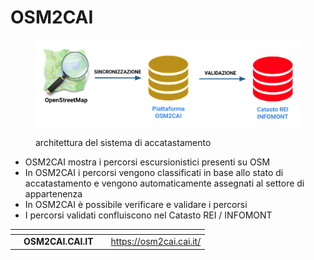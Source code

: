# OSM2CAI

<figure><img src="../../.gitbook/assets/image (56).png" alt=""><figcaption><p>architettura del sistema di accatastamento</p></figcaption></figure>

* OSM2CAI mostra i percorsi escursionistici presenti su OSM
* In OSM2CAI i percorsi vengono classificati in base allo stato di accatastamento e vengono automaticamente assegnati al settore di appartenenza
* In OSM2CAI è possibile verificare e validare i percorsi
* I percorsi validati confluiscono nel Catasto REI / INFOMONT&#x20;



<table data-view="cards"><thead><tr><th></th><th></th><th></th><th data-hidden data-card-target data-type="content-ref"></th></tr></thead><tbody><tr><td></td><td><strong>OSM2CAI.CAI.IT</strong></td><td></td><td><a href="https://osm2cai.cai.it/">https://osm2cai.cai.it/</a></td></tr></tbody></table>
